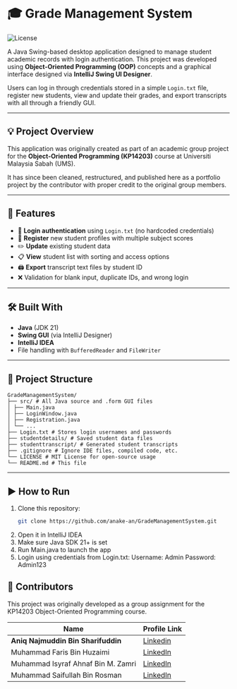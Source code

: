 # 🎓 Grade Management System
![License](https://img.shields.io/badge/license-MIT-blue.svg)

A Java Swing-based desktop application designed to manage student academic records with login authentication. This project was developed using **Object-Oriented Programming (OOP)** concepts and a graphical interface designed via **IntelliJ Swing UI Designer**.

Users can log in through credentials stored in a simple `Login.txt` file, register new students, view and update their grades, and export transcripts with all through a friendly GUI.

---

## 💡 Project Overview

This application was originally created as part of an academic group project for the **Object-Oriented Programming (KP14203)** course at Universiti Malaysia Sabah (UMS).

It has since been cleaned, restructured, and published here as a portfolio project by the contributor with proper credit to the original group members.

---

## 🚀 Features

- 🔐 **Login authentication** using `Login.txt` (no hardcoded credentials)
- 🧑 **Register** new student profiles with multiple subject scores
- ✏️ **Update** existing student data
- 📋 **View** student list with sorting and access options
- 🖨️ **Export** transcript text files by student ID
- ❌ Validation for blank input, duplicate IDs, and wrong login

---

## 🛠️ Built With

- **Java** (JDK 21)
- **Swing GUI** (via IntelliJ Designer)
- **IntelliJ IDEA**
- File handling with `BufferedReader` and `FileWriter`

---

## 📁 Project Structure
```
GradeManagementSystem/
├── src/ # All Java source and .form GUI files
│ ├── Main.java
│ ├── LoginWindow.java
│ ├── Registration.java
│ └── ...
├── Login.txt # Stores login usernames and passwords
├── studentdetails/ # Saved student data files
├── studenttranscript/ # Generated student transcripts
├── .gitignore # Ignore IDE files, compiled code, etc.
└── LICENSE # MIT License for open-source usage
└── README.md # This file
```
---

## ▶️ How to Run

1. Clone this repository:
   ```bash
   git clone https://github.com/anake-an/GradeManagementSystem.git
2. Open it in IntelliJ IDEA
3. Make sure Java SDK 21+ is set
4. Run Main.java to launch the app
5. Login using credentials from Login.txt:
     Username: Admin
     Password: Admin123

## 👥 Contributors

This project was originally developed as a group assignment for the KP14203 Object-Oriented Programming course.

| Name                                   | Profile Link                                                            |
|----------------------------------------|-------------------------------------------------------------------------|
| **Aniq Najmuddin Bin Sharifuddin**     | [Linkedin](https://www.linkedin.com/in/aniqnaj)                         |
| Muhammad Faris Bin Huzaimi             | [LinkedIn](https://www.linkedin.com/in/farishuz)                        |
| Muhammad Isyraf Ahnaf Bin M. Zamri     | [LinkedIn](https://www.linkedin.com/in/muhammad-isyraf-ahnaf-320557256) |
| Muhammad Saifullah Bin Rosman          | [LinkedIn](https://www.linkedin.com/in/muhammad-saifullah-5a3481272)    |


